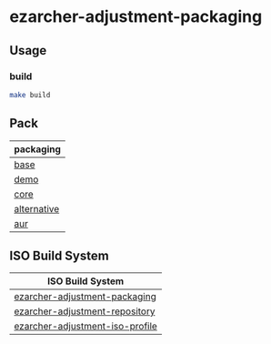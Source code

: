 

# ezarcher-adjustment-packaging


## Usage

### build

``` sh
make build
```

## Pack

| packaging |
| --- |
| [base](pack/base) |
| [demo](pack/demo) |
| [core](pack/core) |
| [alternative](pack/alternative) |
| [aur](pack/aur) |


## ISO Build System

| ISO Build System |
| --- |
| [ezarcher-adjustment-packaging](https://github.com/samwhelp/ezarcher-adjustment/tree/main/project/ezarcher-adjustment-system/ezarcher-adjustment-packaging) |
| [ezarcher-adjustment-repository](https://github.com/samwhelp/ezarcher-adjustment/tree/main/project/ezarcher-adjustment-system/ezarcher-adjustment-repository) |
| [ezarcher-adjustment-iso-profile](https://github.com/samwhelp/ezarcher-adjustment/tree/main/project/ezarcher-adjustment-system/ezarcher-adjustment-iso-profile) |
